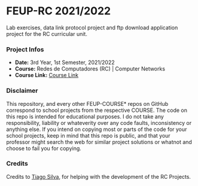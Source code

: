 # FEUP-RC 2021/2022
Lab exercises, data link protocol project and ftp download application project for the RC curricular unit.

### Project Infos
* **Date:** 3rd Year, 1st Semester, 2021/2022
* **Course:** Redes de Computadores (RC) | Computer Networks
* **Course Link:** [Course Link](https://sigarra.up.pt/feup/pt/ucurr_geral.ficha_uc_view?pv_ocorrencia_id=484435)

### Disclaimer
This repository, and every other FEUP-COURSE* repos on GitHub correspond to school projects from the respective COURSE. The code on this repo is intended for educational purposes. I do not take any responsibility, liability or whateverity over any code faults, inconsistency or anything else. If you intend on copying most or parts of the code for your school projects, keep in mind that this repo is public, and that your professor might search the web for similar project solutions or whatnot and choose to fail you for copying.

### Credits
Credits to [Tiago Silva](https://github.com/TiagoCaldaSilva), for helping with the development of the RC Projects.
